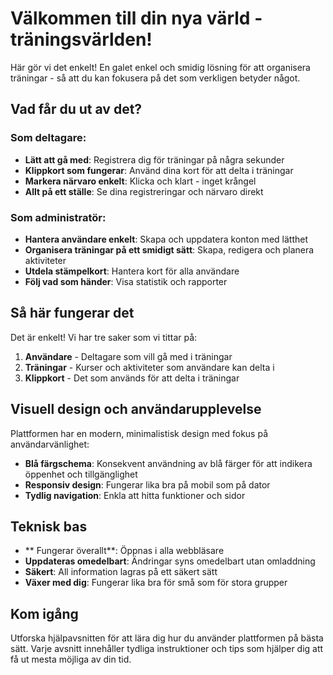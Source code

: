 # Välkommen till din nya värld - träningsvärlden!
Här gör vi det enkelt! En galet enkel och smidig lösning för att organisera träningar - så att du kan fokusera på det som verkligen betyder något.
## Vad får du ut av det?
### Som deltagare:
- **Lätt att gå med**: Registrera dig för träningar på några sekunder
- **Klippkort som fungerar**: Använd dina kort för att delta i träningar
- **Markera närvaro enkelt**: Klicka och klart - inget krångel
- **Allt på ett ställe**: Se dina registreringar och närvaro direkt
### Som administratör:
- **Hantera användare enkelt**: Skapa och uppdatera konton med lätthet
- **Organisera träningar på ett smidigt sätt**: Skapa, redigera och planera aktiviteter
- **Utdela stämpelkort**: Hantera kort för alla användare
- **Följ vad som händer**: Visa statistik och rapporter
## Så här fungerar det
Det är enkelt! Vi har tre saker som vi tittar på:
1. **Användare** - Deltagare som vill gå med i träningar
2. **Träningar** - Kurser och aktiviteter som användare kan delta i
3. **Klippkort** - Det som används för att delta i träningar

## Visuell design och användarupplevelse
Plattformen har en modern, minimalistisk design med fokus på användarvänlighet:
- **Blå färgschema**: Konsekvent användning av blå färger för att indikera öppenhet och tillgänglighet
- **Responsiv design**: Fungerar lika bra på mobil som på dator
- **Tydlig navigation**: Enkla att hitta funktioner och sidor
## Teknisk bas
- ** Fungerar överallt**: Öppnas i alla webbläsare
- **Uppdateras omedelbart**: Ändringar syns omedelbart utan omladdning
- **Säkert**: All information lagras på ett säkert sätt
- **Växer med dig**: Fungerar lika bra för små som för stora grupper
## Kom igång
Utforska hjälpavsnitten för att lära dig hur du använder plattformen på bästa sätt. Varje avsnitt innehåller tydliga instruktioner och tips som hjälper dig att få ut mesta möjliga av din tid.
